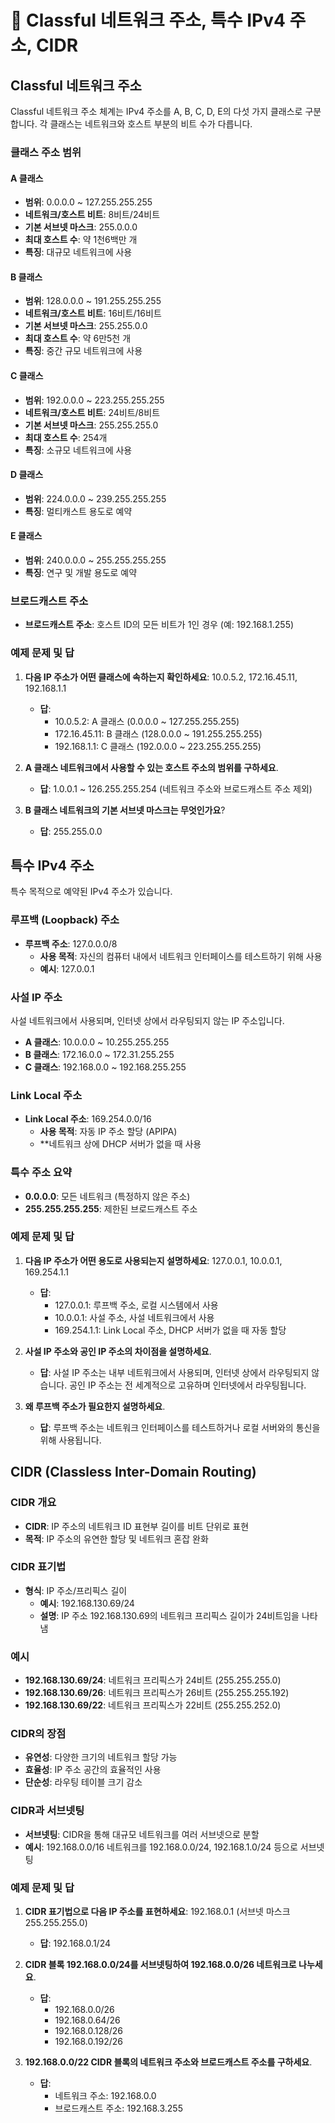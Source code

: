 # 📜 Classful 네트워크 주소, 특수 IPv4 주소, CIDR

## Classful 네트워크 주소
Classful 네트워크 주소 체계는 IPv4 주소를 A, B, C, D, E의 다섯 가지 클래스로 구분합니다. 각 클래스는 네트워크와 호스트 부분의 비트 수가 다릅니다.

### 클래스 주소 범위
#### A 클래스
- **범위**: 0.0.0.0 ~ 127.255.255.255
- **네트워크/호스트 비트**: 8비트/24비트
- **기본 서브넷 마스크**: 255.0.0.0
- **최대 호스트 수**: 약 1천6백만 개
- **특징**: 대규모 네트워크에 사용

#### B 클래스
- **범위**: 128.0.0.0 ~ 191.255.255.255
- **네트워크/호스트 비트**: 16비트/16비트
- **기본 서브넷 마스크**: 255.255.0.0
- **최대 호스트 수**: 약 6만5천 개
- **특징**: 중간 규모 네트워크에 사용

#### C 클래스
- **범위**: 192.0.0.0 ~ 223.255.255.255
- **네트워크/호스트 비트**: 24비트/8비트
- **기본 서브넷 마스크**: 255.255.255.0
- **최대 호스트 수**: 254개
- **특징**: 소규모 네트워크에 사용

#### D 클래스
- **범위**: 224.0.0.0 ~ 239.255.255.255
- **특징**: 멀티캐스트 용도로 예약

#### E 클래스
- **범위**: 240.0.0.0 ~ 255.255.255.255
- **특징**: 연구 및 개발 용도로 예약

### 브로드캐스트 주소
- **브로드캐스트 주소**: 호스트 ID의 모든 비트가 1인 경우 (예: 192.168.1.255)

### 예제 문제 및 답
1. **다음 IP 주소가 어떤 클래스에 속하는지 확인하세요**: 10.0.5.2, 172.16.45.11, 192.168.1.1
   - **답**:
     - 10.0.5.2: A 클래스 (0.0.0.0 ~ 127.255.255.255)
     - 172.16.45.11: B 클래스 (128.0.0.0 ~ 191.255.255.255)
     - 192.168.1.1: C 클래스 (192.0.0.0 ~ 223.255.255.255)

2. **A 클래스 네트워크에서 사용할 수 있는 호스트 주소의 범위를 구하세요**.
   - **답**: 1.0.0.1 ~ 126.255.255.254 (네트워크 주소와 브로드캐스트 주소 제외)

3. **B 클래스 네트워크의 기본 서브넷 마스크는 무엇인가요**?
   - **답**: 255.255.0.0

## 특수 IPv4 주소
특수 목적으로 예약된 IPv4 주소가 있습니다.

### 루프백 (Loopback) 주소
- **루프백 주소**: 127.0.0.0/8
  - **사용 목적**: 자신의 컴퓨터 내에서 네트워크 인터페이스를 테스트하기 위해 사용
  - **예시**: 127.0.0.1

### 사설 IP 주소
사설 네트워크에서 사용되며, 인터넷 상에서 라우팅되지 않는 IP 주소입니다.

- **A 클래스**: 10.0.0.0 ~ 10.255.255.255
- **B 클래스**: 172.16.0.0 ~ 172.31.255.255
- **C 클래스**: 192.168.0.0 ~ 192.168.255.255

### Link Local 주소
- **Link Local 주소**: 169.254.0.0/16
  - **사용 목적**: 자동 IP 주소 할당 (APIPA)
  - **네트워크 상에 DHCP 서버가 없을 때 사용

### 특수 주소 요약
- **0.0.0.0**: 모든 네트워크 (특정하지 않은 주소)
- **255.255.255.255**: 제한된 브로드캐스트 주소

### 예제 문제 및 답
1. **다음 IP 주소가 어떤 용도로 사용되는지 설명하세요**: 127.0.0.1, 10.0.0.1, 169.254.1.1
   - **답**:
     - 127.0.0.1: 루프백 주소, 로컬 시스템에서 사용
     - 10.0.0.1: 사설 주소, 사설 네트워크에서 사용
     - 169.254.1.1: Link Local 주소, DHCP 서버가 없을 때 자동 할당

2. **사설 IP 주소와 공인 IP 주소의 차이점을 설명하세요**.
   - **답**: 사설 IP 주소는 내부 네트워크에서 사용되며, 인터넷 상에서 라우팅되지 않습니다. 공인 IP 주소는 전 세계적으로 고유하며 인터넷에서 라우팅됩니다.

3. **왜 루프백 주소가 필요한지 설명하세요**.
   - **답**: 루프백 주소는 네트워크 인터페이스를 테스트하거나 로컬 서버와의 통신을 위해 사용됩니다.

## CIDR (Classless Inter-Domain Routing)
### CIDR 개요
- **CIDR**: IP 주소의 네트워크 ID 표현부 길이를 비트 단위로 표현
- **목적**: IP 주소의 유연한 할당 및 네트워크 혼잡 완화

### CIDR 표기법
- **형식**: IP 주소/프리픽스 길이
  - **예시**: 192.168.130.69/24
  - **설명**: IP 주소 192.168.130.69의 네트워크 프리픽스 길이가 24비트임을 나타냄

### 예시
- **192.168.130.69/24**: 네트워크 프리픽스가 24비트 (255.255.255.0)
- **192.168.130.69/26**: 네트워크 프리픽스가 26비트 (255.255.255.192)
- **192.168.130.69/22**: 네트워크 프리픽스가 22비트 (255.255.252.0)

### CIDR의 장점
- **유연성**: 다양한 크기의 네트워크 할당 가능
- **효율성**: IP 주소 공간의 효율적인 사용
- **단순성**: 라우팅 테이블 크기 감소

### CIDR과 서브넷팅
- **서브넷팅**: CIDR을 통해 대규모 네트워크를 여러 서브넷으로 분할
- **예시**: 192.168.0.0/16 네트워크를 192.168.0.0/24, 192.168.1.0/24 등으로 서브넷팅

### 예제 문제 및 답
1. **CIDR 표기법으로 다음 IP 주소를 표현하세요**: 192.168.0.1 (서브넷 마스크 255.255.255.0)
   - **답**: 192.168.0.1/24

2. **CIDR 블록 192.168.0.0/24를 서브넷팅하여 192.168.0.0/26 네트워크로 나누세요**.
   - **답**:
     - 192.168.0.0/26
     - 192.168.0.64/26
     - 192.168.0.128/26
     - 192.168.0.192/26

3. **192.168.0.0/22 CIDR 블록의 네트워크 주소와 브로드캐스트 주소를 구하세요**.
   - **답**:
     - 네트워크 주소: 192.168.0.0
     - 브로드캐스트 주소: 192.168.3.255
